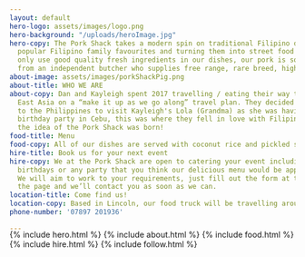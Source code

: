 ```yaml
---
layout: default
hero-logo: assets/images/logo.png
hero-background: "/uploads/heroImage.jpg"
hero-copy: The Pork Shack takes a modern spin on traditional Filipino dishes by reconstructing
  popular Filipino family favourites and turning them into street food feasts. We
  only use good quality fresh ingredients in our dishes, our pork is sourced locally
  from an independent butcher who supplies free range, rare breed, high welfare pigs.
about-image: assets/images/porkShackPig.png
about-title: WHO WE ARE
about-copy: Dan and Kayleigh spent 2017 travelling / eating their way through South
  East Asia on a “make it up as we go along” travel plan. They decided to take a detour
  to the Philippines to visit Kayleigh's Lola (Grandma) as she was having an 80th
  birthday party in Cebu, this was where they fell in love with Filipino food and
  the idea of the Pork Shack was born!
food-title: Menu
food-copy: All of our dishes are served with coconut rice and pickled slaw.
hire-title: Book us for your next event
hire-copy: We at the Pork Shack are open to catering your event including weddings,
  birthdays or any party that you think our delicious menu would be appropriate for.
  We will aim to work to your requirements, just fill out the form at the bottom of
  the page and we’ll contact you as soon as we can.
location-title: Come find us!
location-copy: Based in Lincoln, our food truck will be travelling around the country.
phone-number: '07897 201936'

---
```

<div style="margin-top:-20px;"></div>
   <!-- Hero Copy-->
{% include hero.html %}
<!-- About Us-->
{% include about.html %}
<!-- Food Section -->
{% include food.html %}
<!-- Hire Section -->
{% include hire.html %}
<!-- Instagram Section -->
{% include follow.html %}